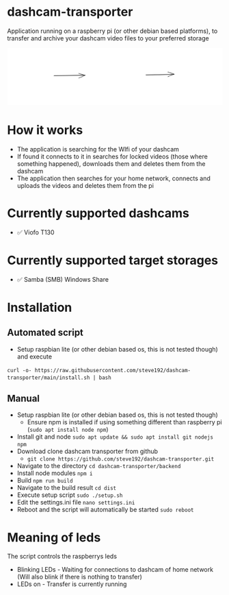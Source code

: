 # dashcam-transporter
Application running on a raspberry pi (or other debian based platforms), to transfer and archive your dashcam video files to your preferred storage

![Transfer illustration](/docs/img/transfer_illustration.svg "Transfer illustration")

# How it works
- The application is searching for the WIfi of your dashcam
- If found it connects to it in searches for locked videos (those where something happened), downloads them and deletes them from the dashcam
- The application then searches for your home network, connects and uploads the videos and deletes them from the pi


# Currently supported dashcams
- ✅ Viofo T130

# Currently supported target storages
- ✅ Samba (SMB) Windows Share


# Installation

## Automated script
- Setup raspbian lite (or other debian based os, this is not tested though) and execute

`curl -o- https://raw.githubusercontent.com/steve192/dashcam-transporter/main/install.sh | bash`
## Manual
- Setup raspbian lite (or other debian based os, this is not tested though)
    - Ensure npm is installed if using something different than raspberry pi (`sudo apt install node npm`)
- Install git and node `sudo apt update && sudo apt install git nodejs npm`
- Download clone dashcam transporter from github 
    - `git clone https://github.com/steve192/dashcam-transporter.git`
- Navigate to the directory `cd dashcam-transporter/backend`
- Install node modules `npm i`
- Build `npm run build`
- Navigate to the build result `cd dist`
- Execute setup script `sudo ./setup.sh`
- Edit the settings.ini file `nano settings.ini`
- Reboot and the script will automatically be started `sudo reboot`


# Meaning of leds
The script controls the raspberrys leds
- Blinking LEDs - Waiting for connections to dashcam of home network (Will also blink if there is nothing to transfer)
- LEDs on - Transfer is currently running
